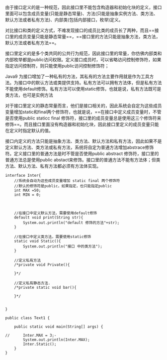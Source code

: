 由于接口定义的是一种规范，因此接口里不能包含构造器和初始化块的定义，接口里面可以包含成员变量(只能是静态常量)、方法(只能是抽象实例方法、类方法、默认方法或者私有方法)、内部类(包括内部接口，枚举)定义。


对比接口和类的定义方式，不难发现接口的成员比类的成员长了两种，而且==接口里的成员变量只能是静态常量==，==接口里的方法只能是抽象方法，类方法，默认方法或者私有方法==。

接口里定义的是多个类共同的公共行为规范，因此接口里的常量，你仿佛内部类和内部枚举都是public访问权限。定义接口成员时，可以省略访问控制修饰符，如果指定访问控制符，则只能使用public访问控制修饰符；

Java9 为接口增加了一种私有的方法，其私有的方法主要作用就是作为工具方法。为接口中的默认方法或类提供支持。私有方法可以拥有方法体，但是私有方法不能使用default修饰。私有方法可以使用static修饰，也就是说，私有方法既可是类方法，也可是实例方法


对于接口里定义的静态常量而言，他们是接口相关的，因此系统会自定为这些成员变量增加static和final两个修饰符，也就是说，==在接口中定义成员变量时，不管是否使用public staticc final 修饰符，接口里的成员变量总是使用这三个修饰符来修饰==。而且接口里面没有构造器和初始化块，因此接口里定义的成员变量只能在定义时指定默认的值。

接口内定义的方法只能是抽象方法、类方法、默认方法和私有方法，因此如果不是定义默认方法、类方法或私有方法，系统将自定为普通方法增加abstrace修饰符。定义接口里的普通方法是时不管是否使用public abstract 修饰符，接口里的普通方法总是使用public abstact来修饰。接口里的普通方法不能有方法体；但类方法、默认方法、私有方法都必须有方法体实现。



```
interface Inter{
	//系统会自动为这些成员变量增加 static final 两个修饰符
	//默认的修饰符是public，如果指定，也只能指定public
	int MAX =50;
	int MIN = 0;
	
	
	
	//在接口中定义默认方法，需要使用default修饰
	default void print(String str){
		System.out.println("default 修饰的方法"+str);
	}
	
	//在接口中定义类方法，需要使用static修饰
	static void Static(){
		System.out.println("接口 中的类方法");
	}
	
	//定义私有方法
	/*private void Private(){
		
	}*/
	
	//定义私有静态方法.
	/*private static void bar(){
		
	}*/
	
	
}

public class Text1 {
	
	public static void main(String[] args) {
		
//		Inter.MAX = 3;-
		System.out.println(Inter.MAX);
		Inter.Static();
	}
}

```
